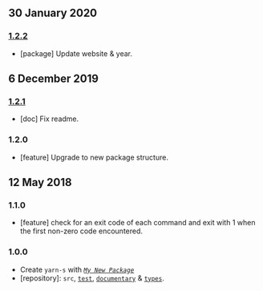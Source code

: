 ## 30 January 2020

### [1.2.2](https://github.com/artdecocode/yarn-s/compare/v1.2.1...v1.2.2)

- [package] Update website & year.

## 6 December 2019

### [1.2.1](https://github.com/artdecocode/yarn-s/compare/v1.2.0...v1.2.1)

- [doc] Fix readme.

### 1.2.0

- [feature] Upgrade to new package structure.

## 12 May 2018

### 1.1.0

- [feature] check for an exit code of each command and exit with 1 when the first non-zero code encountered.

### 1.0.0

- Create `yarn-s` with _[`My New Package`](https://MNPJS.org)_
- [repository]: `src`, [`test`](https://contexttesting.com), [`documentary`](https://readme.page) & [`types`](https://typedef.page).
